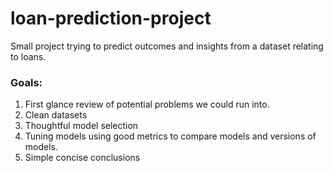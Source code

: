# loan-prediction-project
Small project trying to predict outcomes and insights from a dataset relating to loans.

### Goals: 

1. First glance review of potential problems we could run into.
2. Clean datasets
3. Thoughtful model selection
4. Tuning models using good metrics to compare models and versions of models.
5. Simple concise conclusions
